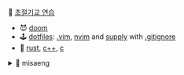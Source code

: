 🎻 [초절기교 연습](https://youtu.be/mOh5uXcVyZM?si=xgU1KznOVGzopGhl)

- 😈 [doom](https://github.com/rurumimic/DOOM)
- 🕹️ [dotfiles](https://github.com/rurumimic/dotfiles): [.vim](https://github.com/rurumimic/.vim), [nvim](https://github.com/rurumimic/nvim) and [supply](https://github.com/rurumimic/supply) with [.gitignore](https://www.toptal.com/developers/gitignore?templates=vim,tags,emacs,linux,macos,windows,powershell,certificates,visualstudiocode)
- 🦀 [rust](https://github.com/rurumimic/rust), [c++](https://github.com/rurumimic/cplusplus), [c](https://github.com/rurumimic/c)

<details>
  <summary>🐢 misaeng</summary>

- [adventofcode](https://github.com/rurumimic/adventofcode)
- [apache](https://github.com/rurumimic/apache): [arrow](https://github.com/rurumimic/apache-arrow)
- [blockchain](https://github.com/rurumimic/blockchain)
- [directing](https://github.com/rurumimic/directing): [git](https://github.com/rurumimic/directing/blob/master/git/README.md)
- [dockerless](https://github.com/rurumimic/dockerless)
- [haskell](https://github.com/rurumimic/haskell)
- [hunsu](https://github.com/rurumimic/hunsu)
- [go](https://github.com/rurumimic/golang): [network](https://github.com/rurumimic/network-go), [grpc](https://github.com/rurumimic/gRPC)
- [kernel](https://github.com/rurumimic/kernel): [v2.6.39](https://github.com/torvalds/linux/tree/v2.6.39), [next](https://git.kernel.org/pub/scm/linux/kernel/git/next/linux-next.git/), [rust](https://github.com/Rust-for-Linux/linux)
- [lisp](https://github.com/rurumimic/lisp)
- [llvm](https://github.com/rurumimic/llvm)
- [recommender](https://github.com/rurumimic/recommender)
- [siege](https://github.com/rurumimic/siege)
- [sml](https://github.com/rurumimic/sml)
- [streaming](https://github.com/rurumimic/streaming)
- [terminal](https://github.com/rurumimic/terminal)
- [tls+](https://github.com/rurumimic/tlaplus)
- [unix v6](https://github.com/rurumimic/unix-v6-commentary): [src](https://github.com/dspinellis/unix-history-repo/tree/Research-V6)

</details>
